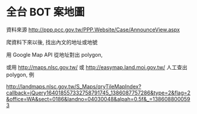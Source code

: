 
全台 BOT 案地圖
===============

資料來源 <http://ppp.pcc.gov.tw/PPP.Website/Case/AnnounceView.aspx>

爬資料下來以後, 找出內文的地址或地號

用 Google Map API 從地址對出 polygon,

或用 <http://maps.nlsc.gov.tw/> 或 <http://easymap.land.moi.gov.tw/> 人工查出 polygon, 例

<http://landmaps.nlsc.gov.tw/S_Maps/qryTileMapIndex?callback=jQuery164018557332758791745_1386087757286&type=2&flag=2&office=WA&sect=0186&landno=04030048&alpah=0.5f&_=1386088000593>

